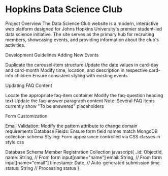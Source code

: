 # Hopkins Data Science Club

Project Overview
The Data Science Club website is a modern, interactive web platform designed for Johns Hopkins University's premier student-led data science initiative. The site serves as the primary hub for recruiting members, showcasing events, and providing information about the club's activities.

Development Guidelines
Adding New Events

Duplicate the carousel-item structure
Update the date values in card-day and card-month
Modify time, location, and description in respective card-info children
Ensure consistent styling with existing events

Updating FAQ Content

Locate the appropriate faq-item container
Modify the faq-question heading text
Update the faq-answer paragraph content
Note: Several FAQ items currently show "To be answered" placeholders

Form Customization

Email Validation: Modify the pattern attribute to change domain requirements
Database Fields: Ensure form field names match MongoDB collection schema
Styling: Form appearance controlled via CSS classes in style.css

Database Schema
Member Registration Collection
javascript{
  _id: ObjectId,
  name: String,           // From form input[name="name"]
  email: String,          // From form input[name="email"] 
  timestamp: Date,        // Auto-generated submission time
  status: String          // Processing status
}

